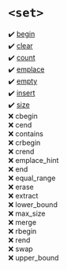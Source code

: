 # `<set>`
:heavy_check_mark: [begin](begin.md)  
:heavy_check_mark: [clear](clear.md)  
:heavy_check_mark: [count](count.md)  
:heavy_check_mark: [emplace](emplace.md)  
:heavy_check_mark: [empty](empty.md)  
:heavy_check_mark: [insert](insert.md)  
:heavy_check_mark: [size](size.md)  
:x: cbegin  
:x: cend  
:x: contains  
:x: crbegin  
:x: crend  
:x: emplace_hint  
:x: end  
:x: equal_range  
:x: erase  
:x: extract  
:x: lower_bound  
:x: max_size  
:x: merge  
:x: rbegin  
:x: rend  
:x: swap  
:x: upper_bound  
